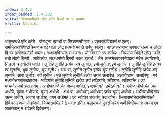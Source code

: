 ```yaml
---
index: 3.4.2
index_padded: 3.4.002
sutra: क्रियासमभिहारे लोट् लोटो हिस्वौ वा च तध्वमोः
vritti: kashika

---
```

धातुसम्बधे इति वर्तते। पौनःपुन्यं भृशार्थो वा क्रियासमभिहारः। प्रकृत्यर्थविशेषणं च एतत्। समभिहारविशिष्टक्रियावचनाद् धातोः लोट् प्रत्ययो भवति सर्वेषु कालेषु। सर्वलकाराणाम् अपवादः तस्य च लोटो हि स्व इत्येतावादेशौ भवतः। तध्वम्भाविनस्तु वा भवतः। योगविभागो ऽत्र कर्तव्यः। क्रियासमभिहारे लोड् भवति, ततो लोटो हिस्वौ। लोटित्येव, लोड्धर्माणौ हिस्वौ भवतः इत्यर्थः। तेन आत्मनेपदपरस्मैपदत्वं भेदेन अवतिष्ठते, तिङ्त्वं च द्वयोरपि भवति। लुनीहि लुनीहि इत्येव अयं लुनाति, इमौ लुनीतः, इमे लुनन्ति। लुनीहि लुनीहि इत्येव त्वं लुनासि, युवां लुनीथः, यूयं लुनीथ। अथ वा, लुनीत लुनीत इत्येव यूयं लुनीथ। लुनीहि लुनीहि इत्येव अहं लुनामि, आवां लुनीवः, वयं लुनीमः। भूते लुनीहि लुनीहि इत्येव अयम् अलावीत्, अलाविष्टाम्, अलाविषुः। एवं मध्यमौत्तमयोरुदाहार्यम्। भविष्यति लुनीहि लुनिहि इत्येव अयं लविष्यति, लविष्यतः, लविष्यन्ति। एवं मध्यमौत्तमयो रुदाहार्यम्। अधीष्वाधीष्वेत्येव अयम् अधीते, इमावधीयते, इमे ऽधीयते। अधीष्वाधीष्वेत्येव त्वम् अधीषे, युवाम् अधीयाथे, यूयम् अधीध्वे। अथ वा, अधीध्वम् अधीध्वम् इत्येव यूयम् अधीध्वे। अधीष्वाधीष्वेत्येव अहम् अधीये, आवाम् अधीवहे, वयम् अधीमहे। एवं सर्वेष्वेव लकारेषु उदाहार्यम्। क्रियासमभिहाराभिव्यक्तौ द्विर्वचनम् अयं लोडपेक्षते, क्रियासमभिहारे द्वे भवतः इति। यङ्प्रत्ययः पुनरस्मिन्नेव अर्थे विधीयमानः स्वयम् एव शक्तत्वान् न अपेक्षते द्विर्वचनम्।